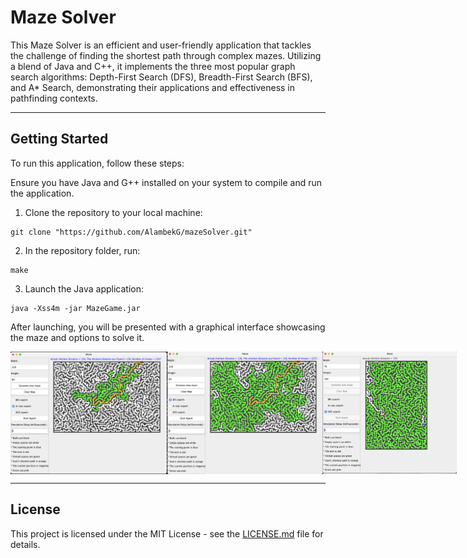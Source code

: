 # Maze Solver

This Maze Solver is an efficient and user-friendly application that tackles the challenge 
of finding the shortest path through complex mazes. Utilizing a blend of Java and C++, 
it implements the three most popular graph search algorithms: Depth-First Search (DFS), Breadth-First Search (BFS), 
and A* Search, demonstrating their applications and effectiveness in pathfinding contexts.

---

## Getting Started


To run this application, follow these steps:

Ensure you have Java and G++ installed on your system to compile and run the application.


1. Clone the repository to your local machine:

``` 
git clone "https://github.com/AlambekG/mazeSolver.git" 
```

2. In the repository folder, run:

``` 
make 
```

3. Launch the Java application:

``` 
java -Xss4m -jar MazeGame.jar 
```


After launching, you will be presented with a graphical interface showcasing the maze and options to solve it.


<div style="display: flex; justify-content: space-between;">
    <img src="/Astar.png" alt="Astar approach" width="250">
    <img src="/Bfs.png" alt="Bfs approach" width="250">
    <img src="/Dfs.png" alt="Dfs approach" height="195" width="250">
</div>

---

## License

This project is licensed under the MIT License - see the [LICENSE.md](LICENSE.md) file for details.
